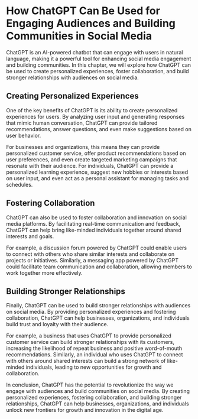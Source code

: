 How ChatGPT Can Be Used for Engaging Audiences and Building Communities in Social Media
=========================================================================================================================

ChatGPT is an AI-powered chatbot that can engage with users in natural language, making it a powerful tool for enhancing social media engagement and building communities. In this chapter, we will explore how ChatGPT can be used to create personalized experiences, foster collaboration, and build stronger relationships with audiences on social media.

Creating Personalized Experiences
---------------------------------

One of the key benefits of ChatGPT is its ability to create personalized experiences for users. By analyzing user input and generating responses that mimic human conversation, ChatGPT can provide tailored recommendations, answer questions, and even make suggestions based on user behavior.

For businesses and organizations, this means they can provide personalized customer service, offer product recommendations based on user preferences, and even create targeted marketing campaigns that resonate with their audience. For individuals, ChatGPT can provide a personalized learning experience, suggest new hobbies or interests based on user input, and even act as a personal assistant for managing tasks and schedules.

Fostering Collaboration
-----------------------

ChatGPT can also be used to foster collaboration and innovation on social media platforms. By facilitating real-time communication and feedback, ChatGPT can help bring like-minded individuals together around shared interests and goals.

For example, a discussion forum powered by ChatGPT could enable users to connect with others who share similar interests and collaborate on projects or initiatives. Similarly, a messaging app powered by ChatGPT could facilitate team communication and collaboration, allowing members to work together more effectively.

Building Stronger Relationships
-------------------------------

Finally, ChatGPT can be used to build stronger relationships with audiences on social media. By providing personalized experiences and fostering collaboration, ChatGPT can help businesses, organizations, and individuals build trust and loyalty with their audience.

For example, a business that uses ChatGPT to provide personalized customer service can build stronger relationships with its customers, increasing the likelihood of repeat business and positive word-of-mouth recommendations. Similarly, an individual who uses ChatGPT to connect with others around shared interests can build a strong network of like-minded individuals, leading to new opportunities for growth and collaboration.

In conclusion, ChatGPT has the potential to revolutionize the way we engage with audiences and build communities on social media. By creating personalized experiences, fostering collaboration, and building stronger relationships, ChatGPT can help businesses, organizations, and individuals unlock new frontiers for growth and innovation in the digital age.

